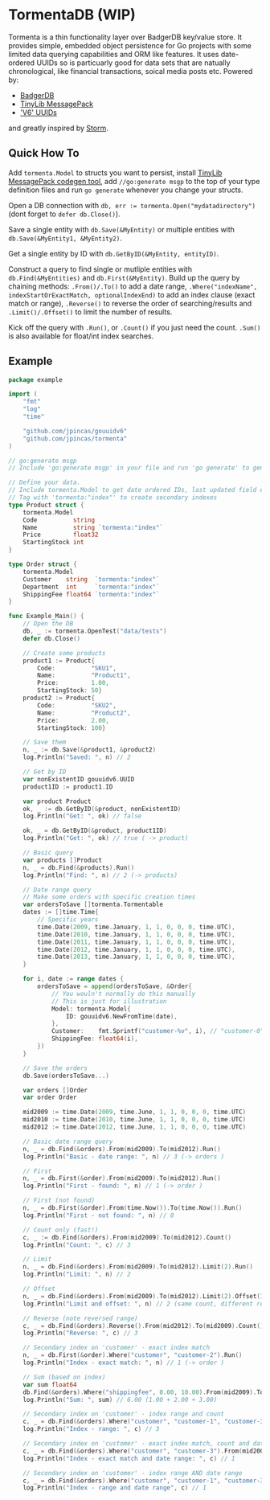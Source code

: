 # TormentaDB (WIP)

Tormenta is a thin functionality layer over BadgerDB key/value store.  It provides simple, embedded object persistence for Go projects with some limited data querying capabilities and ORM like features.  It uses date-ordered UUIDs so is particuarly good for data sets that are natually chronological, like financial transactions, soical media posts etc. Powered by:

- [BadgerDB](https://github.com/dgraph-io/badger)
- [TinyLib MessagePack](https://github.com/tinylib/msgp)
- ['V6' UUIDs](https://github.com/bradleypeabody/gouuidv6)
 
and greatly inspired by [Storm](https://github.com/asdine/storm).

## Quick How To

Add `tormenta.Model` to structs you want to persist, install [TinyLib MessagePack codegen tool](https://github.com/tinylib/msgp), add `//go:generate msgp` to the top of your type definition files and run `go generate` whenever you change your structs.

Open a DB connection with `db, err := tormenta.Open("mydatadirectory")` (dont forget to `defer db.Close()`).

Save a single entity with `db.Save(&MyEntity)` or multiple entities with `db.Save(&MyEntity1, &MyEntity2)`.

Get a single entity by ID with `db.GetByID(&MyEntity, entityID)`.

Construct a query to find single or mutliple entities with `db.Find(&MyEntities)` and `db.First(&MyEntity)`. Build up the query by chaining methods: `.From()/.To()` to add a date range, `.Where("indexName", indexStartOrExactMatch, optionalIndexEnd)` to add an index clause (exact match or range), `.Reverse()` to reverse the order of searching/results and `.Limit()/.Offset()` to limit the number of results.

Kick off the query with `.Run()`, or `.Count()` if you just need the count.  `.Sum()` is also available for float/int index searches.
	
## Example

```go
package example

import (
	"fmt"
	"log"
	"time"

	"github.com/jpincas/gouuidv6"
	"github.com/jpincas/tormenta"
)

// go:generate msgp
// Include 'go:generate msgp' in your file and run 'go generate' to generate MessagePack marshall/unmarshall methods

// Define your data.
// Include tormenta.Model to get date ordered IDs, last updated field etc
// Tag with 'tormenta:"index"' to create secondary indexes
type Product struct {
	tormenta.Model
	Code          string
	Name          string `tormenta:"index"`
	Price         float32
	StartingStock int
}

type Order struct {
	tormenta.Model
	Customer    string  `tormenta:"index"`
	Department  int     `tormenta:"index"`
	ShippingFee float64 `tormenta:"index"`
}

func Example_Main() {
	// Open the DB
	db, _ := tormenta.OpenTest("data/tests")
	defer db.Close()

	// Create some products
	product1 := Product{
		Code:          "SKU1",
		Name:          "Product1",
		Price:         1.00,
		StartingStock: 50}
	product2 := Product{
		Code:          "SKU2",
		Name:          "Product2",
		Price:         2.00,
		StartingStock: 100}

	// Save them
	n, _ := db.Save(&product1, &product2)
	log.Println("Saved: ", n) // 2

	// Get by ID
	var nonExistentID gouuidv6.UUID
	product1ID := product1.ID

	var product Product
	ok, _ := db.GetByID(&product, nonExistentID)
	log.Println("Get: ", ok) // false

	ok, _ = db.GetByID(&product, product1ID)
	log.Println("Get: ", ok) // true ( -> product)

	// Basic query
	var products []Product
	n, _ = db.Find(&products).Run()
	log.Println("Find: ", n) // 2 (-> products)

	// Date range query
	// Make some orders with specific creation times
	var ordersToSave []tormenta.Tormentable
	dates := []time.Time{
		// Specific years
		time.Date(2009, time.January, 1, 1, 0, 0, 0, time.UTC),
		time.Date(2010, time.January, 1, 1, 0, 0, 0, time.UTC),
		time.Date(2011, time.January, 1, 1, 0, 0, 0, time.UTC),
		time.Date(2012, time.January, 1, 1, 0, 0, 0, time.UTC),
		time.Date(2013, time.January, 1, 1, 0, 0, 0, time.UTC),
	}

	for i, date := range dates {
		ordersToSave = append(ordersToSave, &Order{
			// You wouln't normally do this manually
			// This is just for illustration
			Model: tormenta.Model{
				ID: gouuidv6.NewFromTime(date),
			},
			Customer:    fmt.Sprintf("customer-%v", i), // "customer-0", "customer-1"
			ShippingFee: float64(i),
		})
	}

	// Save the orders
	db.Save(ordersToSave...)

	var orders []Order
	var order Order

	mid2009 := time.Date(2009, time.June, 1, 1, 0, 0, 0, time.UTC)
	mid2010 := time.Date(2010, time.June, 1, 1, 0, 0, 0, time.UTC)
	mid2012 := time.Date(2012, time.June, 1, 1, 0, 0, 0, time.UTC)

	// Basic date range query
	n, _ = db.Find(&orders).From(mid2009).To(mid2012).Run()
	log.Println("Basic - date range: ", n) // 3 (-> orders )

	// First
	n, _ = db.First(&order).From(mid2009).To(mid2012).Run()
	log.Println("First - found: ", n) // 1 (-> order )

	// First (not found)
	n, _ = db.First(&order).From(time.Now()).To(time.Now()).Run()
	log.Println("First - not found: ", n) // 0

	// Count only (fast!)
	c, _ := db.Find(&orders).From(mid2009).To(mid2012).Count()
	log.Println("Count: ", c) // 3

	// Limit
	n, _ = db.Find(&orders).From(mid2009).To(mid2012).Limit(2).Run()
	log.Println("Limit: ", n) // 2

	// Offset
	n, _ = db.Find(&orders).From(mid2009).To(mid2012).Limit(2).Offset(1).Run()
	log.Println("Limit and offset: ", n) // 2 (same count, different results)

	// Reverse (note reversed range)
	c, _ = db.Find(&orders).Reverse().From(mid2012).To(mid2009).Count()
	log.Println("Reverse: ", c) // 3

	// Secondary index on 'customer' - exact index match
	n, _ = db.First(&order).Where("customer", "customer-2").Run()
	log.Println("Index - exact match: ", n) // 1 (-> order )

	// Sum (based on index)
	var sum float64
	db.Find(&orders).Where("shippingfee", 0.00, 10.00).From(mid2009).To(mid2012).Sum(&sum)
	log.Println("Sum: ", sum) // 6.00 (1.00 + 2.00 + 3.00)

	// Secondary index on 'customer' - index range and count
	c, _ = db.Find(&orders).Where("customer", "customer-1", "customer-3").Count()
	log.Println("Index - range: ", c) // 3

	// Secondary index on 'customer' - exact index match, count and date range
	c, _ = db.Find(&orders).Where("customer", "customer-3").From(mid2009).To(time.Now()).Count()
	log.Println("Index - exact match and date range: ", c) // 1

	// Secondary index on 'customer' - index range AND date range
	c, _ = db.Find(&orders).Where("customer", "customer-1", "customer-3").From(mid2009).To(mid2010).Count()
	log.Println("Index - range and date range", c) // 1
```